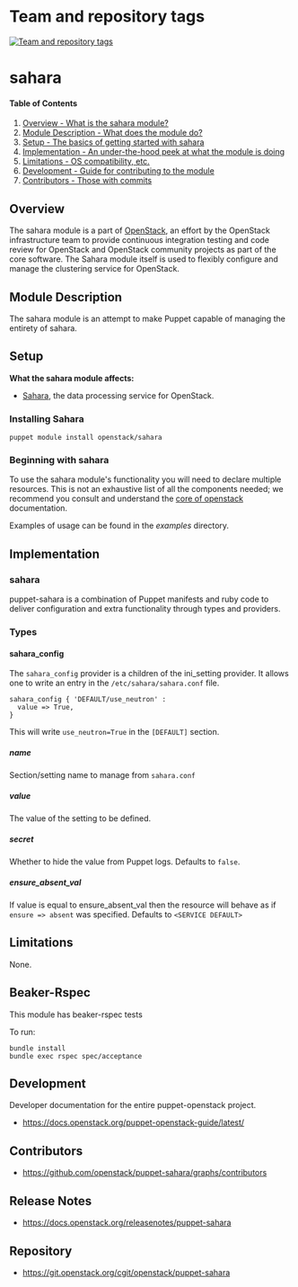 Team and repository tags
========================

[![Team and repository tags](https://governance.openstack.org/tc/badges/puppet-sahara.svg)](https://governance.openstack.org/tc/reference/tags/index.html)

<!-- Change things from this point on -->

sahara
======

#### Table of Contents

1. [Overview - What is the sahara module?](#overview)
2. [Module Description - What does the module do?](#module-description)
3. [Setup - The basics of getting started with sahara](#setup)
4. [Implementation - An under-the-hood peek at what the module is doing](#implementation)
5. [Limitations - OS compatibility, etc.](#limitations)
6. [Development - Guide for contributing to the module](#development)
7. [Contributors - Those with commits](#contributors)

Overview
--------

The sahara module is a part of [OpenStack](https://github.com/openstack), an effort
by the OpenStack infrastructure team to provide continuous integration testing and
code review for OpenStack and OpenStack community projects as part of the core software.
The Sahara module itself is used to flexibly configure and manage the clustering service for OpenStack.

Module Description
------------------

The sahara module is an attempt to make Puppet capable of managing the
entirety of sahara.

Setup
-----

**What the sahara module affects:**

* [Sahara](https://wiki.openstack.org/wiki/Sahara), the data processing service for OpenStack.

### Installing Sahara

    puppet module install openstack/sahara

### Beginning with sahara

To use the sahara module's functionality you will need to declare multiple
resources.  This is not an exhaustive list of all the components needed; we
recommend you consult and understand the
[core of openstack](http://docs.openstack.org) documentation.

Examples of usage can be found in the *examples* directory.

Implementation
--------------

### sahara

puppet-sahara is a combination of Puppet manifests and ruby code to deliver
configuration and extra functionality through types and providers.

### Types

#### sahara_config

The `sahara_config` provider is a children of the ini_setting provider. It allows one to write an entry in the `/etc/sahara/sahara.conf` file.

```puppet
sahara_config { 'DEFAULT/use_neutron' :
  value => True,
}
```

This will write `use_neutron=True` in the `[DEFAULT]` section.

##### name

Section/setting name to manage from `sahara.conf`

##### value

The value of the setting to be defined.

##### secret

Whether to hide the value from Puppet logs. Defaults to `false`.

##### ensure_absent_val

If value is equal to ensure_absent_val then the resource will behave as if `ensure => absent` was specified. Defaults to `<SERVICE DEFAULT>`

Limitations
-----------

None.

Beaker-Rspec
------------

This module has beaker-rspec tests

To run:

```shell
bundle install
bundle exec rspec spec/acceptance
```

Development
-----------

Developer documentation for the entire puppet-openstack project.

* https://docs.openstack.org/puppet-openstack-guide/latest/

Contributors
------------

* https://github.com/openstack/puppet-sahara/graphs/contributors

Release Notes
-------------

* https://docs.openstack.org/releasenotes/puppet-sahara

Repository
-------------

* https://git.openstack.org/cgit/openstack/puppet-sahara

